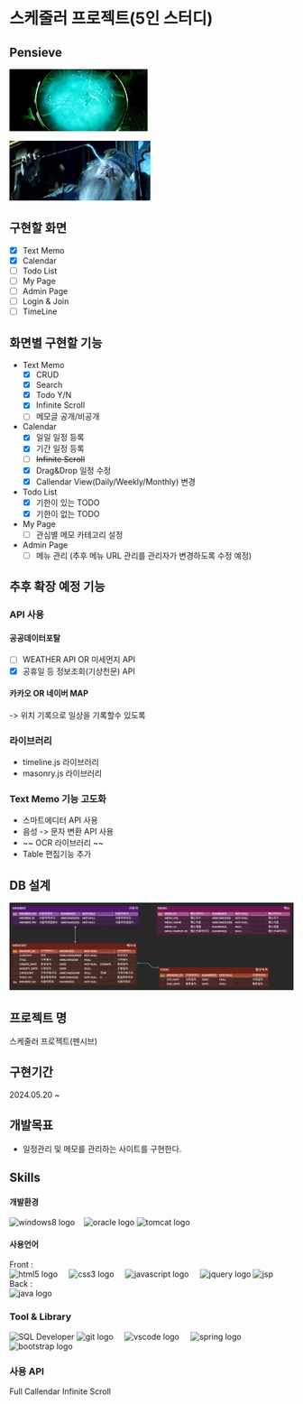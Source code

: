# 스케줄러 프로젝트(5인 스터디)

## Pensieve
![Pensieve](https://github.com/yawooch/pensieve/blob/main/%EC%82%B0%EC%B6%9C%EB%AC%BC/Pensinive.webp)

![Dumble Dore](https://github.com/yawooch/pensieve/blob/main/%EC%82%B0%EC%B6%9C%EB%AC%BC/Dumbledore_Memory.webp)


## 구현할 화면
- [x] Text Memo
- [x] Calendar
- [ ] Todo List
- [ ] My Page
- [ ] Admin Page
- [ ] Login & Join
- [ ] TimeLine

## 화면별 구현할 기능

- Text Memo
  - [x] CRUD
  - [x] Search
  - [x] Todo Y/N
  - [x] Infinite Scroll
  - [ ] 메모글 공개/비공개
- Calendar
  - [x] 일일 일정 등록
  - [x] 기간 일정 등록
  - [ ] ~~Infinite Scroll~~
  - [x] Drag&Drop 일정 수정
  - [x] Callendar View(Daily/Weekly/Monthly) 변경
- Todo List
  - [x] 기한이 있는 TODO
  - [X] 기한이 없는 TODO
- My Page
  - [ ] 관심별 메모 카테고리 설정
- Admin Page
  - [ ] 메뉴 관리 (추후 메뉴 URL 관리를 관리자가 변경하도록 수정 예정)

## 추후 확장 예정 기능

### API 사용
#### 공공데이터포탈 
- [ ] WEATHER API  OR 미세먼지 API
- [x] 공휴일 등 정보조회(기상천문) API
#### 카카오 OR 네이버 MAP
-> 위치 기록으로 일상을 기록할수 있도록

### 라이브러리
* timeline.js 라이브러리
* masonry.js 라이브러리

### Text Memo 기능 고도화
* 스마트에디터 API 사용
* 음성 -> 문자 변환 API 사용
* ~~ OCR 라이브러리 ~~
* Table 편집기능 추가


## DB 설계

![ERD Cloud](https://github.com/yawooch/pensieve/blob/main/%EC%82%B0%EC%B6%9C%EB%AC%BC/%EC%B4%88%EA%B8%B0_ERD.gif)

## 프로젝트 명 
스케줄러 프로젝트(펜시브)

## 구현기간
2024.05.20 ~ 

## 개발목표
-	일정관리 및 메모를 관리하는 사이트를 구현한다.


## Skills

#### 개발환경 

<img src="https://cdn.jsdelivr.net/gh/devicons/devicon/icons/windows8/windows8-original.svg" height="40" alt="windows8 logo"  /><img width="12" />
  <img src="https://cdn.jsdelivr.net/gh/devicons/devicon/icons/oracle/oracle-original.svg" height="40" alt="oracle logo"  />
  <img src="https://cdn.jsdelivr.net/gh/devicons/devicon/icons/tomcat/tomcat-original.svg" height="40" alt="tomcat logo"  />
  <img width="12" />

#### 사용언어 
Front : \
  <img src="https://cdn.jsdelivr.net/gh/devicons/devicon/icons/html5/html5-original.svg" height="40" alt="html5 logo"  />
  <img width="12" />
  <img src="https://cdn.jsdelivr.net/gh/devicons/devicon/icons/css3/css3-original.svg" height="40" alt="css3 logo"  />
  <img width="12" />
<img src="https://cdn.jsdelivr.net/gh/devicons/devicon/icons/javascript/javascript-original.svg" height="40" alt="javascript logo"  />
  <img width="12" />
  <img src="https://cdn.jsdelivr.net/gh/devicons/devicon/icons/jquery/jquery-original.svg" height="40" alt="jquery logo"  />
![jsp](https://img.shields.io/badge/jsp-41644A?style=for-the-badge&logo=jsp&labelColor=000000)\
Back  :\
  <img src="https://cdn.jsdelivr.net/gh/devicons/devicon/icons/java/java-original.svg" height="40" alt="java logo"  />


### Tool & Library
![SQL Developer](https://img.shields.io/badge/-SQL%20Developer-16A100?style=for-the-badge&logo=SQLDeveloper&labelColor=000000)
  <img src="https://cdn.simpleicons.org/git/F05032" height="40" alt="git logo"  />
  <img width="12" />
  <img src="https://cdn.jsdelivr.net/gh/devicons/devicon/icons/vscode/vscode-original.svg" height="40" alt="vscode logo"  />
   <img width="12" />
  <img src="https://cdn.jsdelivr.net/gh/devicons/devicon/icons/spring/spring-original.svg" height="40" alt="spring logo"  />
  <img width="12" />
  <img src="https://skillicons.dev/icons?i=bootstrap" height="40" alt="bootstrap logo"  />

### 사용 API
Full Callendar
Infinite Scroll